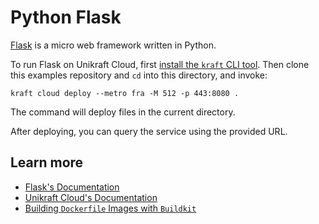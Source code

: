 # Python Flask

[Flask](https://flask.palletsprojects.com/en/3.0.x/) is a micro web framework written in Python.

To run Flask on Unikraft Cloud, first [install the `kraft` CLI tool](https://unikraft.org/docs/cli).
Then clone this examples repository and `cd` into this directory, and invoke:

```console
kraft cloud deploy --metro fra -M 512 -p 443:8080 .
```

The command will deploy files in the current directory.

After deploying, you can query the service using the provided URL.

## Learn more

- [Flask's Documentation](https://flask.palletsprojects.com/en/3.0.x/)
- [Unikraft Cloud's Documentation](https://unikraft.cloud/docs/)
- [Building `Dockerfile` Images with `Buildkit`](https://unikraft.org/guides/building-dockerfile-images-with-buildkit)
